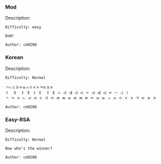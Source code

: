

### Mod

Description:

```
Difficulty: easy

DoH!

Author: cm9200
```
### Korean

Description:

```
Difficulty: Normal

ㄱㄴㄷㄹㅁㅂㅅㅇㅈㅊㅋㅌㅍㅎ
ㅏ  ㅐ  ㅑ ㅒ ㅓ ㅔ  ㅕ ㅖ ㅗ ㅘ ㅙ ㅚ ㅛ ㅜ ㅝ ㅞ ㅟ ㅠ ㅡ ㅢ ㅣ
ㄱ ㄲ ㄳ ㄴ ㄵ ㄶ ㄷ ㄹ ㄺ ㄻ ㄼ ㄽ ㄾ ㄿ ㅀ ㅁ ㅂ ㅄ ㅅ ㅆ ㅇ ㅈ ㅊ ㅋ ㅌ ㅍ ㅎ

Author: cm9200
```

### Easy-RSA

Description:

```
Difficulty: Normal

Now who's the winner?

Author: cm9200
```
